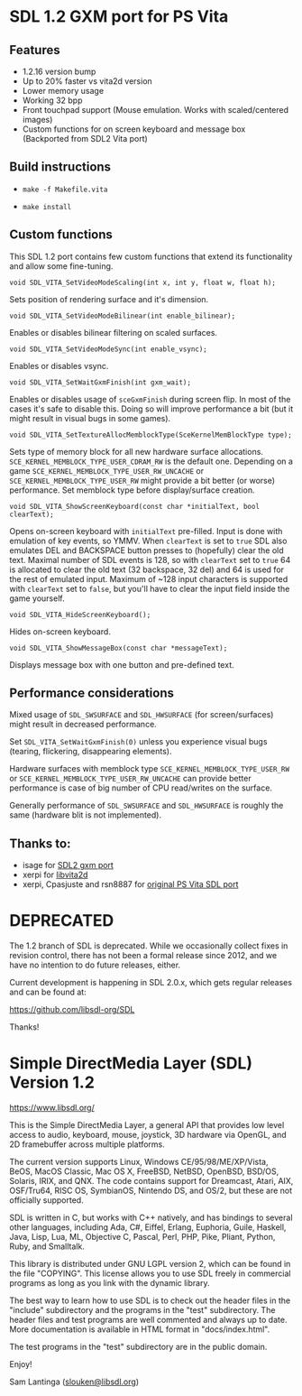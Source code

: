 # SDL 1.2 GXM port for PS Vita

## Features

- 1.2.16 version bump
- Up to 20% faster vs vita2d version
- Lower memory usage
- Working 32 bpp
- Front touchpad support (Mouse emulation. Works with scaled/centered images)
- Custom functions for on screen keyboard and message box (Backported from SDL2 Vita port)

## Build instructions

- ```make -f Makefile.vita```

- ```make install```

## Custom functions

This SDL 1.2 port contains few custom functions that extend its functionality and allow some fine-tuning.

```void SDL_VITA_SetVideoModeScaling(int x, int y, float w, float h);```

Sets position of rendering surface and it's dimension.

```void SDL_VITA_SetVideoModeBilinear(int enable_bilinear);```

Enables or disables bilinear filtering on scaled surfaces.

```void SDL_VITA_SetVideoModeSync(int enable_vsync);```

Enables or disables vsync.

```void SDL_VITA_SetWaitGxmFinish(int gxm_wait);```

Enables or disables usage of ```sceGxmFinish``` during screen flip. In most of the cases it's safe to disable this. Doing so will improve performance a bit (but it might result in visual bugs in some games).

```void SDL_VITA_SetTextureAllocMemblockType(SceKernelMemBlockType type);```

Sets type of memory block for all new hardware surface allocations. ```SCE_KERNEL_MEMBLOCK_TYPE_USER_CDRAM_RW``` is the default one. Depending on a game ```SCE_KERNEL_MEMBLOCK_TYPE_USER_RW_UNCACHE``` or ```SCE_KERNEL_MEMBLOCK_TYPE_USER_RW``` might provide a bit better (or worse) performance. Set memblock type before display/surface creation.

```void SDL_VITA_ShowScreenKeyboard(const char *initialText, bool clearText);```

Opens on-screen keyboard with ```initialText``` pre-filled. Input is done with emulation of key events, so YMMV. When ```clearText``` is set to ```true``` SDL also emulates DEL and BACKSPACE button presses to (hopefully) clear the old text. Maximal number of SDL events is 128, so with ```clearText``` set to ```true``` 64 is allocated to clear the old text (32 backspace, 32 del) and 64 is used for the rest of emulated input. Maximum of ~128 input characters is supported with ```clearText``` set to ```false```, but you'll have to clear the input field inside the game yourself.

```void SDL_VITA_HideScreenKeyboard();```

Hides on-screen keyboard.

```void SDL_VITA_ShowMessageBox(const char *messageText);```

Displays message box with one button and pre-defined text.

## Performance considerations

Mixed usage of ```SDL_SWSURFACE``` and ```SDL_HWSURFACE``` (for screen/surfaces) might result in decreased performance.

Set ```SDL_VITA_SetWaitGxmFinish(0)``` unless you experience visual bugs (tearing, flickering, disappearing elements).

Hardware surfaces with memblock type ```SCE_KERNEL_MEMBLOCK_TYPE_USER_RW``` or ```SCE_KERNEL_MEMBLOCK_TYPE_USER_RW_UNCACHE``` can provide better performance is case of big number of CPU read/writes on the surface.

Generally performance of ```SDL_SWSURFACE``` and ```SDL_HWSURFACE``` is roughly the same (hardware blit is not implemented).

## Thanks to:
- isage for [SDL2 gxm port](https://github.com/isage/SDL-mirror)
- xerpi for [libvita2d](https://github.com/xerpi/libvita2d)
- xerpi, Cpasjuste and rsn8887 for [original PS Vita SDL port](https://github.com/rsn8887/SDL-Vita/tree/SDL12)


# DEPRECATED

The 1.2 branch of SDL is deprecated. While we occasionally collect fixes
in revision control, there has not been a formal release since 2012, and
we have no intention to do future releases, either.

Current development is happening in SDL 2.0.x, which gets regular
releases and can be found at:

https://github.com/libsdl-org/SDL

Thanks!



# Simple DirectMedia Layer (SDL) Version 1.2

https://www.libsdl.org/

This is the Simple DirectMedia Layer, a general API that provides low
level access to audio, keyboard, mouse, joystick, 3D hardware via OpenGL,
and 2D framebuffer across multiple platforms.

The current version supports Linux, Windows CE/95/98/ME/XP/Vista, BeOS,
MacOS Classic, Mac OS X, FreeBSD, NetBSD, OpenBSD, BSD/OS, Solaris, IRIX,
and QNX.  The code contains support for Dreamcast, Atari, AIX, OSF/Tru64,
RISC OS, SymbianOS, Nintendo DS, and OS/2, but these are not officially
supported.

SDL is written in C, but works with C++ natively, and has bindings to
several other languages, including Ada, C#, Eiffel, Erlang, Euphoria,
Guile, Haskell, Java, Lisp, Lua, ML, Objective C, Pascal, Perl, PHP,
Pike, Pliant, Python, Ruby, and Smalltalk.

This library is distributed under GNU LGPL version 2, which can be
found in the file  "COPYING".  This license allows you to use SDL
freely in commercial programs as long as you link with the dynamic
library.

The best way to learn how to use SDL is to check out the header files in
the "include" subdirectory and the programs in the "test" subdirectory.
The header files and test programs are well commented and always up to date.
More documentation is available in HTML format in "docs/index.html".

The test programs in the "test" subdirectory are in the public domain.

Enjoy!

Sam Lantinga (slouken@libsdl.org)

